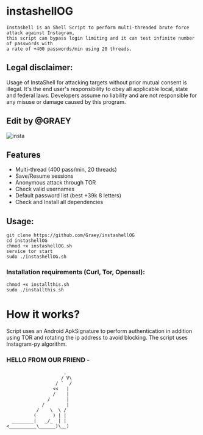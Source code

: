 # instashellOG

```
Instashell is an Shell Script to perform multi-threaded brute force attack against Instagram, 
this script can bypass login limiting and it can test infinite number of passwords with 
a rate of +400 passwords/min using 20 threads.
```

## Legal disclaimer:
Usage of InstaShell for attacking targets without prior mutual consent is illegal. It's the end user's responsibility to obey all applicable local, state and federal laws. Developers assume no liability and are not responsible for any misuse or damage caused by this program.

## Edit by @GRAEY

![insta](https://github.com/Graey/instashellOG/blob/main/screenshot.png)

## Features
- Multi-thread (400 pass/min, 20 threads)
- Save/Resume sessions
- Anonymous attack through TOR
- Check valid usernames
- Default password list (best +39k 8 letters)
- Check and Install all dependencies

## Usage:
```
git clone https://github.com/Graey/instashellOG
cd instashellOG
chmod +x instashellOG.sh
service tor start
sudo ./instashellOG.sh

```

### Installation requirements (Curl, Tor, Openssl):

```
chmod +x installthis.sh
sudo ./installthis.sh
```
# How it works?

Script uses an Android ApkSignature to perform authentication in addition using TOR and rotating the ip address to avoid blocking. 
The script uses Instagram-py algorithm.

### HELLO FROM OUR FRIEND -  


```
                     .
                    / V\
                  / `  /
                 <<   |
                 /    |
               /      |
             /        |
           /    \  \ /
          (      ) | |
  ________|   _/_  | |
<__________\______)\__)
```
